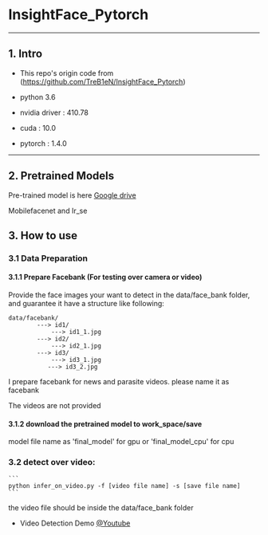 # InsightFace_Pytorch



------

## 1. Intro

- This repo's origin code from (https://github.com/TreB1eN/InsightFace_Pytorch)

- python 3.6

- nvidia driver : 410.78

- cuda : 10.0

- pytorch : 1.4.0

------

## 2. Pretrained Models

Pre-trained model is here [Google drive](https://drive.google.com/drive/folders/1S8w9ADr_86iEkWklhE8jfvctT5vzmlnr?usp=sharing)

Mobilefacenet and Ir_se


## 3. How to use


### 3.1 Data Preparation

#### 3.1.1 Prepare Facebank (For testing over camera or video)

Provide the face images your want to detect in the data/face_bank folder, and guarantee it have a structure like following:

```
data/facebank/
        ---> id1/
            ---> id1_1.jpg
        ---> id2/
            ---> id2_1.jpg
        ---> id3/
            ---> id3_1.jpg
           ---> id3_2.jpg
```
I prepare facebank for news and parasite videos. please name it as facebank

The videos are not provided


#### 3.1.2 download the pretrained model to work_space/save

model file name as 'final_model' for gpu or 'final_model_cpu' for cpu


### 3.2 detect over video:

```
​```
python infer_on_video.py -f [video file name] -s [save file name]
​```
```

the video file should be inside the data/face_bank folder

- Video Detection Demo [@Youtube](https://www.youtube.com/watch?v=6r9RCRmxtHE)
